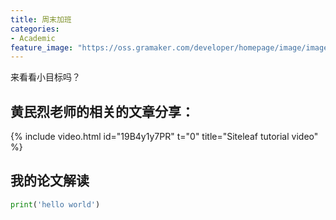 ```yaml
---
title: 周末加班
categories:
- Academic
feature_image: "https://oss.gramaker.com/developer/homepage/image/image-1579053734709.png"
---
```

来看看小目标吗？
<!-- more -->
## 黄民烈老师的相关的文章分享：
{% include video.html id="19B4y1y7PR" t="0" title="Siteleaf tutorial video" %}

## 我的论文解读
```python
print('hello world')
```

